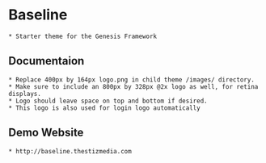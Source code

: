 # Baseline

	* Starter theme for the Genesis Framework


## Documentaion

	* Replace 400px by 164px logo.png in child theme /images/ directory.
	* Make sure to include an 800px by 328px @2x logo as well, for retina displays.
	* Logo should leave space on top and bottom if desired.
	* This logo is also used for login logo automatically


## Demo Website

	* http://baseline.thestizmedia.com